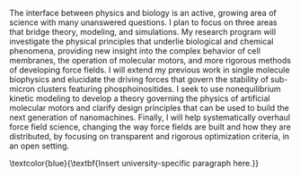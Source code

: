 The interface between physics and biology is an active, growing area of science with many unanswered questions.
I plan to focus on three areas that bridge theory, modeling, and simulations.
My research program will investigate the physical principles that underlie biological and chemical phenomena, providing new insight into the complex behavior of cell membranes, the operation of molecular motors, and more rigorous methods of developing force fields. 
I will extend my previous work in single molecule biophysics and elucidate the driving forces that govern the stability of sub-micron clusters featuring phosphoinositides. 
I seek to use nonequilibrium kinetic modeling to develop a theory governing the physics of artificial molecular motors and clarify design principles that can be used to build the next generation of nanomachines.
Finally, I will help systematically overhaul force field science, changing the way force fields are built and how they are distributed, by focusing on transparent and rigorous optimization criteria, in an open setting.

\textcolor{blue}{\textbf{Insert university-specific paragraph here.}}